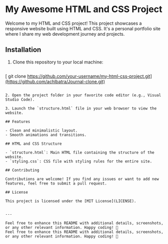 

# My Awesome HTML and CSS Project

Welcome to my HTML and CSS project! This project showcases a responsive website built using HTML and CSS. It's a personal portfolio site where I share my web development journey and projects.

## Installation

1. Clone this repository to your local machine:
   ```
  [ git clone https://github.com/your-username/my-html-css-project.git](https://github.com/achlbatra/Journal-clone.git)
   ```

2. Open the project folder in your favorite code editor (e.g., Visual Studio Code).

3. Launch the `structure.html` file in your web browser to view the website.

## Features

- Clean and minimalistic layout.
- Smooth animations and transitions.

## HTML and CSS Structure

- `structure.html`: Main HTML file containing the structure of the website.
- `styling.css`: CSS file with styling rules for the entire site.

## Contributing

Contributions are welcome! If you find any issues or want to add new features, feel free to submit a pull request.

## License

This project is licensed under the [MIT License](LICENSE).


---

Feel free to enhance this README with additional details, screenshots, or any other relevant information. Happy coding! 🌟
Feel free to enhance this README with additional details, screenshots, or any other relevant information. Happy coding! 🌟
